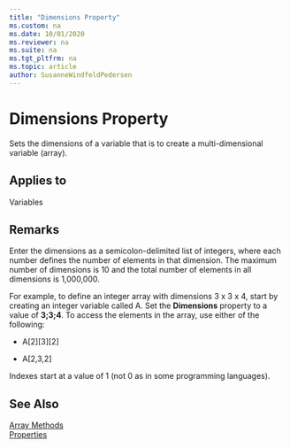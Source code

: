 ```yaml
---
title: "Dimensions Property"
ms.custom: na
ms.date: 10/01/2020
ms.reviewer: na
ms.suite: na
ms.tgt_pltfrm: na
ms.topic: article
author: SusanneWindfeldPedersen
---
```


# Dimensions Property
Sets the dimensions of a variable that is to create a multi-dimensional variable (array).  
  
## Applies to  

Variables  
  
## Remarks  

Enter the dimensions as a semicolon-delimited list of integers, where each number defines the number of elements in that dimension. The maximum number of dimensions is 10 and the total number of elements in all dimensions is 1,000,000.  
  
For example, to define an integer array with dimensions 3 x 3 x 4, start by creating an integer variable called A. Set the **Dimensions** property to a value of **3;3;4**. To access the elements in the array, use either of the following:  
  
- A\[2\]\[3\]\[2\]  
  
- A\[2,3,2\]  
  
Indexes start at a value of 1 (not 0 as in some programming languages).  
  
## See Also  

[Array Methods](../methods/devenv-array-methods.md)  
[Properties](devenv-properties.md)  